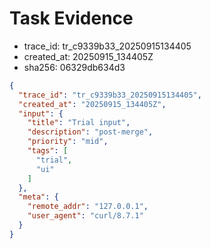 # Task Evidence

- trace_id: tr_c9339b33_20250915134405
- created_at: 20250915_134405Z
- sha256: 06329db634d3

```json
{
  "trace_id": "tr_c9339b33_20250915134405",
  "created_at": "20250915_134405Z",
  "input": {
    "title": "Trial input",
    "description": "post-merge",
    "priority": "mid",
    "tags": [
      "trial",
      "ui"
    ]
  },
  "meta": {
    "remote_addr": "127.0.0.1",
    "user_agent": "curl/8.7.1"
  }
}
```
